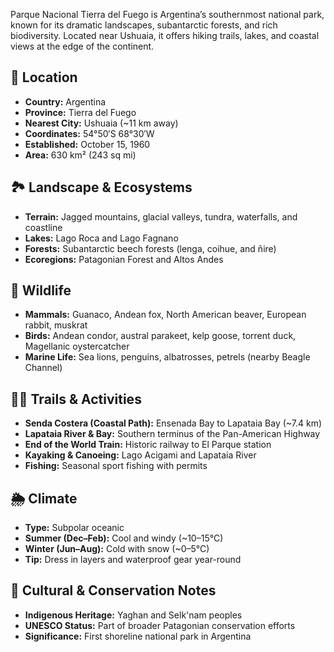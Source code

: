 Parque Nacional Tierra del Fuego is Argentina’s southernmost national park, known for its dramatic landscapes, subantarctic forests, and rich biodiversity. Located near Ushuaia, it offers hiking trails, lakes, and coastal views at the edge of the continent.

## 📍 Location
- **Country:** Argentina
- **Province:** Tierra del Fuego
- **Nearest City:** Ushuaia (~11 km away)
- **Coordinates:** 54°50′S 68°30′W
- **Established:** October 15, 1960
- **Area:** 630 km² (243 sq mi)

## 🏞️ Landscape & Ecosystems
- **Terrain:** Jagged mountains, glacial valleys, tundra, waterfalls, and coastline
- **Lakes:** Lago Roca and Lago Fagnano
- **Forests:** Subantarctic beech forests (lenga, coihue, and ñire)
- **Ecoregions:** Patagonian Forest and Altos Andes

## 🐾 Wildlife
- **Mammals:** Guanaco, Andean fox, North American beaver, European rabbit, muskrat
- **Birds:** Andean condor, austral parakeet, kelp goose, torrent duck, Magellanic oystercatcher
- **Marine Life:** Sea lions, penguins, albatrosses, petrels (nearby Beagle Channel)

## 🚶‍♂️ Trails & Activities
- **Senda Costera (Coastal Path):** Ensenada Bay to Lapataia Bay (~7.4 km)
- **Lapataia River & Bay:** Southern terminus of the Pan-American Highway
- **End of the World Train:** Historic railway to El Parque station
- **Kayaking & Canoeing:** Lago Acigami and Lapataia River
- **Fishing:** Seasonal sport fishing with permits

## 🌦️ Climate
- **Type:** Subpolar oceanic
- **Summer (Dec–Feb):** Cool and windy (~10–15°C)
- **Winter (Jun–Aug):** Cold with snow (~0–5°C)
- **Tip:** Dress in layers and waterproof gear year-round

## 🧠 Cultural & Conservation Notes
- **Indigenous Heritage:** Yaghan and Selk'nam peoples
- **UNESCO Status:** Part of broader Patagonian conservation efforts
- **Significance:** First shoreline national park in Argentina



